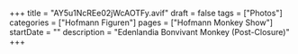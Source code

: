 +++
title = "AY5u1NcREe02jWcAOTFy.avif"
draft = false
tags = ["Photos"]
categories = ["Hofmann Figuren"]
pages = ["Hofmann Monkey Show"]
startDate = ""
description = "Edenlandia Bonvivant Monkey (Post-Closure)"
+++
